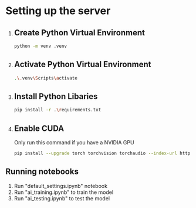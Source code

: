 # Setting up the server

1. ## Create Python Virtual Environment

    ```bash
    python -m venv .venv
    ```

2. ## Activate Python Virtual Environment

    ```bash
    .\.venv\Scripts\activate
    ```

3. ## Install Python Libaries

    ```bash
    pip install -r .\requirements.txt
    ```

4. ## Enable CUDA
    Only run this command if you have a NVIDIA GPU

    ```bash
    pip install --upgrade torch torchvision torchaudio --index-url https://download.pytorch.org/whl/cu121
    ```

## Running notebooks

1. Run "default_settings.ipynb" notebook
2. Run "ai_training.ipynb" to train the model
3. Run "ai_testing.ipynb" to test the model
